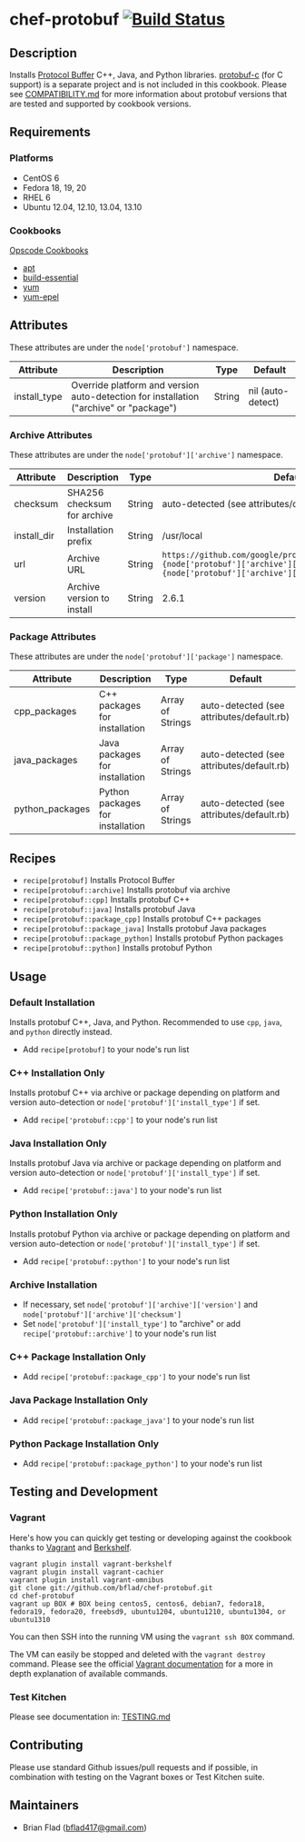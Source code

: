 # chef-protobuf [![Build Status](https://secure.travis-ci.org/bflad/chef-protobuf.png?branch=master)](http://travis-ci.org/bflad/chef-protobuf)

## Description

Installs [Protocol Buffer](https://code.google.com/p/protobuf/) C++, Java, and Python libraries. [protobuf-c](https://code.google.com/p/protobuf-c/) (for C support) is a separate project and is not included in this cookbook. Please see [COMPATIBILITY.md](COMPATIBILITY.md) for more information about protobuf versions that are tested and supported by cookbook versions.

## Requirements

### Platforms

* CentOS 6
* Fedora 18, 19, 20
* RHEL 6
* Ubuntu 12.04, 12.10, 13.04, 13.10

### Cookbooks

[Opscode Cookbooks](https://github.com/opscode-cookbooks/)

* [apt](https://github.com/opscode-cookbooks/apt)
* [build-essential](https://github.com/opscode-cookbooks/build-essential)
* [yum](https://github.com/opscode-cookbooks/yum)
* [yum-epel](https://github.com/opscode-cookbooks/yum-epel)

## Attributes

These attributes are under the `node['protobuf']` namespace.

Attribute | Description | Type | Default
----------|-------------|------|--------
install_type | Override platform and version auto-detection for installation ("archive" or "package") | String | nil (auto-detect)

### Archive Attributes

These attributes are under the `node['protobuf']['archive']` namespace.

Attribute | Description | Type | Default
----------|-------------|------|--------
checksum | SHA256 checksum for archive | String | auto-detected (see attributes/default.rb)
install_dir | Installation prefix | String | /usr/local
url | Archive URL | String | `https://github.com/google/protobuf/releases/download/v#{node['protobuf']['archive']['version']}/protobuf-#{node['protobuf']['archive']['version']}.tar.bz2`
version | Archive version to install | String | 2.6.1

### Package Attributes

These attributes are under the `node['protobuf']['package']` namespace.

Attribute | Description | Type | Default
----------|-------------|------|--------
cpp_packages | C++ packages for installation | Array of Strings | auto-detected (see attributes/default.rb)
java_packages | Java packages for installation | Array of Strings | auto-detected (see attributes/default.rb)
python_packages | Python packages for installation | Array of Strings | auto-detected (see attributes/default.rb)

## Recipes

* `recipe[protobuf]` Installs Protocol Buffer
* `recipe[protobuf::archive]` Installs protobuf via archive
* `recipe[protobuf::cpp]` Installs protobuf C++
* `recipe[protobuf::java]` Installs protobuf Java
* `recipe[protobuf::package_cpp]` Installs protobuf C++ packages
* `recipe[protobuf::package_java]` Installs protobuf Java packages
* `recipe[protobuf::package_python]` Installs protobuf Python packages
* `recipe[protobuf::python]` Installs protobuf Python

## Usage

### Default Installation

Installs protobuf C++, Java, and Python. Recommended to use `cpp`, `java`, and `python` directly instead.

* Add `recipe[protobuf]` to your node's run list

### C++ Installation Only

Installs protobuf C++ via archive or package depending on platform and version auto-detection or `node['protobuf']['install_type']` if set.

* Add `recipe['protobuf::cpp']` to your node's run list

### Java Installation Only

Installs protobuf Java via archive or package depending on platform and version auto-detection or `node['protobuf']['install_type']` if set.

* Add `recipe['protobuf::java']` to your node's run list

### Python Installation Only

Installs protobuf Python via archive or package depending on platform and version auto-detection or `node['protobuf']['install_type']` if set.

* Add `recipe['protobuf::python']` to your node's run list

### Archive Installation

* If necessary, set `node['protobuf']['archive']['version']` and `node['protobuf']['archive']['checksum']`
* Set `node['protobuf']['install_type']` to "archive" or add `recipe['protobuf::archive']` to your node's run list

### C++ Package Installation Only

* Add `recipe['protobuf::package_cpp']` to your node's run list

### Java Package Installation Only

* Add `recipe['protobuf::package_java']` to your node's run list

### Python Package Installation Only

* Add `recipe['protobuf::package_python']` to your node's run list

## Testing and Development

### Vagrant

Here's how you can quickly get testing or developing against the cookbook thanks to [Vagrant](http://vagrantup.com/) and [Berkshelf](http://berkshelf.com/).

    vagrant plugin install vagrant-berkshelf
    vagrant plugin install vagrant-cachier
    vagrant plugin install vagrant-omnibus
    git clone git://github.com/bflad/chef-protobuf.git
    cd chef-protobuf
    vagrant up BOX # BOX being centos5, centos6, debian7, fedora18, fedora19, fedora20, freebsd9, ubuntu1204, ubuntu1210, ubuntu1304, or ubuntu1310

You can then SSH into the running VM using the `vagrant ssh BOX` command.

The VM can easily be stopped and deleted with the `vagrant destroy` command. Please see the official [Vagrant documentation](http://docs.vagrantup.com/v2/cli/index.html) for a more in depth explanation of available commands.

### Test Kitchen

Please see documentation in: [TESTING.md](TESTING.md)

## Contributing

Please use standard Github issues/pull requests and if possible, in combination with testing on the Vagrant boxes or Test Kitchen suite.

## Maintainers

* Brian Flad (<bflad417@gmail.com>)
